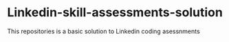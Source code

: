 # Linkedin-skill-assessments-solution

This repositories is a basic solution to Linkedin coding asessnments
